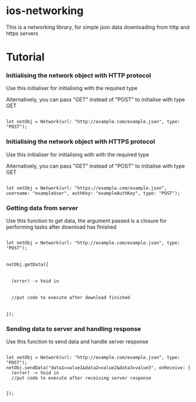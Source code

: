 # ios-networking
This is a networking library, for simple json data downloading from http and https servers

<h1>Tutorial</h1>
<h3>Initialising the network object with HTTP protocol</h3>
<p>Use this initialiser for initialising with the required type</p>
<p>Alternatively, you can pass "GET" instead of "POST" to initialise with type GET</p>
<code>
let netObj = Network(url: "http://example.com/example.json", type: "POST");
</code>
<h3>Initialising the network object with HTTPS protocol</h3>
<p>Use this initialiser for initialising with with the required type</p>
<p>Alternatively, you can pass "GET" instead of "POST" to initialise with type GET</p>
<code>
let netObj = Network(url: "https://example.com/example.json", username: "exampleUser", authKey: "exampleAuthKey", type: "POST");
</code>
<h3>Getting data from server</h3>
<p>Use this function to get data, the argument passed is a closure for performing tasks after download has finished</p>
<code>
let netObj = Network(url: "http://example.com/example.json", type: "POST");
</code>
<br>
<code>
netObj.getData({
</code>
<br>
<code>
  (error) -> Void in
</code>
<br>
<code>
  //put code to execute after download finished
</code>
<br>
<code>
});
</code>

<h3>Sending data to server and handling response</h3>
<p>Use this function to send data and handle server response</p>
<code>
let netObj = Network(url: "http://example.com/example.json", type: "POST");
netObj.sendData("data1=value1&data2=value2&data3=value3", onReceive: {
  (error) -> Void in 
  //put code to execute after receiving server response
  
});
</code>
